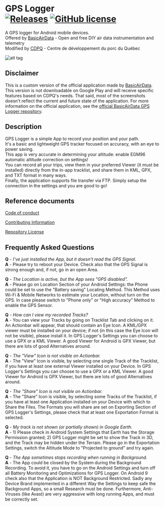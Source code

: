 # GPS Logger<br>[![Releases](https://img.shields.io/github/v/release/cdpq/gps-logger)](https://github.com/cdpq/gps-logger/releases) [![GitHub license](https://img.shields.io/github/license/cdpq/gps-logger)](https://raw.githubusercontent.com/cdpq/gps-logger/master/LICENSE)
A GPS logger for Android mobile devices.<br>
Offered by [BasicAirData](http://www.basicairdata.eu) - Open and free DIY air data instrumentation and telemetry<br>
Modified by [CDPQ](http://cdpq.ca) - Centre de développement du porc du Québec

![alt tag](https://github.com/cdpq/gps-logger/blob/master/screenshots/Image_01.png)

## Disclaimer

This is a custom version of the official application made by [BasicAirData](https://www.basicairdata.eu/).
This version is not downloadable on Google Play and will receive specific features based on CDPQ's needs.
That said, most of the screenshots doesn't reflect the current and future state of the application.
For more information on the official application, see the [official BasicAirData GPS Logger repository](https://github.com/BasicAirData/GPSLogger).

## Description

GPS Logger is a simple App to record your position and your path.<br>
It's a basic and lightweight GPS tracker focused on accuracy, with an eye to power saving.<br>
This app is very accurate in determining your altitude: enable EGM96 automatic altitude correction on settings!<br>
You can record all your trips, view them in your preferred Viewer (it must be installed) directly from the in-app tracklist, and share them in KML, GPX, and TXT format in many ways.<br>
Finally, the application supports file transfer via FTP. Simply setup the connection in the settings and you are good to go!

## Reference documents

[Code of conduct](CODE_OF_CONDUCT.md)

[Contributing Information](CONTRIBUTING.md)

[Repository License](LICENSE)

## Frequently Asked Questions
<b>Q</b> - <i>I've just installed the App, but it doesn't read the GPS Signal.</i><br>
<b>A</b> - Please try to reboot your Device. Check also that the GPS Signal is strong enough and, if not, go in an open Area.

<b>Q</b> - <i>The Location is active, but the App sees "GPS disabled".</i><br>
<b>A</b> - Please go on Location Section of your Android Settings: the Phone could be set to use the "Battery saving" Locating Method. This Method uses Wi-Fi & Mobile Networks to estimate your Location, without turn on the GPS. In case please switch to "Phone only" or "High accuracy" Method to enable the GPS Sensor.

<b>Q</b> - <i>How can I view my recorded Tracks?</i><br>
<b>A</b> - You can view your Tracks by going on Tracklist Tab and clicking on it. An Actionbar will appear, that should contain an Eye Icon. A KML/GPX viewer must be installed on your device; if not (in this case the Eye Icon will not be visible), please install it. In GPS Logger's Settings you can choose to use a GPX or a KML Viewer. A good Viewer for Android is GPX Viewer, but there are lots of good Alternatives around.

<b>Q</b> - <i>The "View" Icon is not visible on Actionbar.</i><br>
<b>A</b> - The "View" Icon is visible, by selecting one single Track of the Tracklist, if you have at least one external Viewer installed on your Device. In GPS Logger's Settings you can choose to use a GPX or a KML Viewer. A good Viewer for Android is GPX Viewer, but there are lots of good Alternatives around.

<b>Q</b> - <i>The "Share" Icon is not visible on Actionbar.</i><br>
<b>A</b> - The "Share" Icon is visible, by selecting some Tracks of the Tracklist, if you have at least one Application installed on your Device with which to Share the Files. The Formats you will share are set on Exporting Section of GPS Logger's Settings, please check that at least one Exportation Format is selected.

<b>Q</b> - <i>My track is not shown (or partially shown) in Google Earth.</i><br>
<b>A</b> - 1) Please check in Android System Settings that Earth has the Storage Permission granted; 2) GPS Logger might be set to show the Track in 3D, and the Track may be hidden under the Terrain. Please go in the Exportation Settings, switch the Altitude Mode to "Projected to ground" and try again.

<b>Q</b> - <i>The App sometimes stops recording when running in Background.</i><br>
<b>A</b> - The App could be closed by the System during the Background Recording. To avoid it, you have to go on the Android Settings and turn off all Battery Monitoring and Optimizations for GPS Logger. On Android 9 check also that the Application is NOT Background Restricted. Sadly any Device Brand implemented in a different Way the Settings to keep safe the Background Apps, so a small Research must be done. Furthermore, Anti-Viruses (like Avast) are very aggressive with long running Apps, and must be correctly set.
